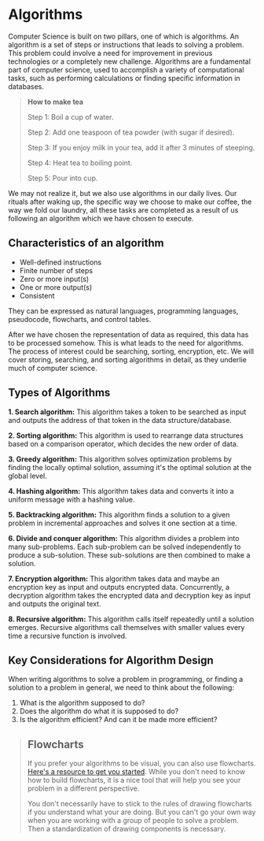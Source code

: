 # Algorithms

Computer Science is built on two pillars, one of which is algorithms. An algorithm is a set of steps or instructions that leads to solving a problem. This problem could involve a need for improvement in previous technologies or a completely new challenge. Algorithms are a fundamental part of computer science, used to accomplish a variety of computational tasks, such as performing calculations or finding specific information in databases.

> **How to make tea**
>
> Step 1: Boil a cup of water.
>
> Step 2: Add one teaspoon of tea powder (with sugar if desired).
>
> Step 3: If you enjoy milk in your tea, add it after 3 minutes of steeping.
>
> Step 4: Heat tea to boiling point.
>
> Step 5: Pour into cup.

We may not realize it, but we also use algorithms in our daily lives. Our rituals after waking up, the specific way we choose to make our coffee, the way we fold our laundry, all these tasks are completed as a result of us following an algorithm which we have chosen to execute.

## Characteristics of an algorithm
* Well-defined instructions
* Finite number of steps
* Zero or more input(s)
* One or more output(s)
* Consistent

They can be expressed as natural languages, programming languages, pseudocode, flowcharts, and control tables.

After we have chosen the representation of data as required, this data has to be processed somehow. This is what leads to the need for algorithms. The process of interest could be searching, sorting, encryption, etc. We will cover storing, searching, and sorting algorithms in detail, as they underlie much of computer science.

## Types of Algorithms

**1. Search algorithm:** This algorithm takes a token to be searched as input and outputs the address of that token in the data structure/database.

**2. Sorting algorithm:** This algorithm is used to rearrange data structures based on a comparison operator, which decides the new order of data.

**3. Greedy algorithm:** This algorithm solves optimization problems by finding the locally optimal solution, assuming it's the optimal solution at the global level.

**4. Hashing algorithm:** This algorithm takes data and converts it into a uniform message with a hashing value.

**5. Backtracking algorithm:** This algorithm finds a solution to a given problem in incremental approaches and solves it one section at a time.

**6. Divide and conquer algorithm:** This algorithm divides a problem into many sub-problems. Each sub-problem can be solved independently to produce a sub-solution. These sub-solutions are then combined to make a solution.

**7. Encryption algorithm:** This algorithm takes data and maybe an encryption key as input and outputs encrypted data. Concurrently, a decryption algorithm takes the encrypted data and decryption key as input and outputs the original text.

**8. Recursive algorithm:** This algorithm calls itself repeatedly until a solution emerges. Recursive algorithms call themselves with smaller values every time a recursive function is involved.


## Key Considerations for Algorithm Design

When writing algorithms to solve a problem in programming, or finding a solution to a problem in general, we need to think about the following:

1. What is the algorithm supposed to do?
2. Does the algorithm do what it is supposed to do?
3. Is the algorithm efficient? And can it be made more efficient?


> ## Flowcharts
> If you prefer your algorithms to be visual, you can also use flowcharts. [Here's a resource to get you started](https://tettra.com/article/flowcharts/). While you don't need to know how to build flowcharts, it is a nice tool that will help you see your problem in a different perspective.
>
> You don't necessarily have to stick to the rules of drawing flowcharts if you understand what your are doing. But you can't go your own way when you are working with a group of people to solve a problem. Then a standardization of drawing components is necessary.
